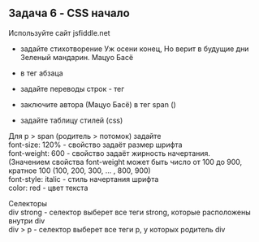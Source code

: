 ## Задача 6 - CSS начало

Используйте сайт jsfiddle.net

- задайте стихотворение
	Уж осени конец, 
	Но верит в будущие дни 
	Зеленый мандарин. 
	Мацуо Басё 

- в тег абзаца <p></p>
- задайте переводы строк - тег <br>
- заключите автора (Мацуо Басё) в тег span (<span></span>)
- задайте таблицу стилей (css)

Для p > span  (родитель > потомок) задайте  
	font-size: 120% 	- cвойство задаёт размер шрифта   
	font-weight: 600	- cвойство задаёт жирность начертания.   
(Значением свойства font-weight может быть число от 100 до 900, кратное 100 (100, 200, 300, ... , 800, 900)  
	font-style: italic	- стиль начертания шрифта  
	color: red 		- цвет текста  

Селекторы  
div strong 	- cелектор выберет все теги strong, которые расположены внутри div   
div > p		- cелектор выберет все теги p, у которых родитель div   
